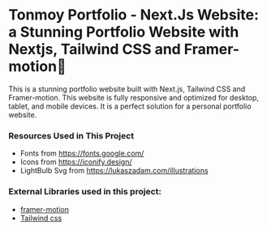 # Tonmoy Portfolio - Next.Js Website: a Stunning Portfolio Website with Nextjs, Tailwind CSS and Framer-motion🌟

This is a stunning portfolio website built with Next.js, Tailwind CSS and Framer-motion. This website is fully responsive and optimized for desktop, tablet, and mobile devices. It is a perfect solution for a personal portfolio website.

### Resources Used in This Project

- Fonts from https://fonts.google.com/ <br />
- Icons from https://iconify.design/ <br />
- LightBulb Svg from https://lukaszadam.com/illustrations <br />

### External Libraries used in this project:

- [framer-motion](https://www.framer.com/motion/) <br />
- [Tailwind css](https://tailwindcss.com/) <br />


